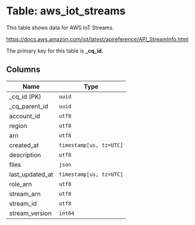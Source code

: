 # Table: aws_iot_streams

This table shows data for AWS IoT Streams.

https://docs.aws.amazon.com/iot/latest/apireference/API_StreamInfo.html

The primary key for this table is **_cq_id**.

## Columns

| Name          | Type          |
| ------------- | ------------- |
|_cq_id (PK)|`uuid`|
|_cq_parent_id|`uuid`|
|account_id|`utf8`|
|region|`utf8`|
|arn|`utf8`|
|created_at|`timestamp[us, tz=UTC]`|
|description|`utf8`|
|files|`json`|
|last_updated_at|`timestamp[us, tz=UTC]`|
|role_arn|`utf8`|
|stream_arn|`utf8`|
|stream_id|`utf8`|
|stream_version|`int64`|